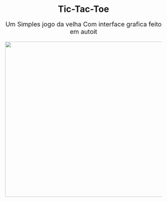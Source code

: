 <h1 align="center">
  Tic-Tac-Toe
</h1>
<p align="center" style="font-size:20px;">
Um Simples jogo da velha Com interface grafica feito
em autoit
</p>

<p align="center">
  <img width="660" height="500" src="https://i.imgur.com/TpqS0Cu.png">
</p>

